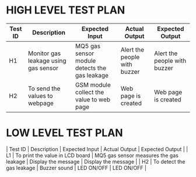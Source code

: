 # HIGH LEVEL TEST PLAN
| Test ID |	Description	| Expected Input | Actual Output |	Expected Output |
| ------- | ----------- | -------------- | ------------- | ---------------- |
| H1 | Monitor gas leakage using gas sensor |	MQ5 gas sensor module detects the gas leakage |	Alert the people with buzzer | Alert the people with buzzer |
| H2 | To send the values to webpage |	GSM module collect the value to web page |	Web page is created	| Web page is created |
# LOW LEVEL TEST PLAN
| Test ID |	Description |	Expected Input | Actual Output | Expected Output |
| L1 | To print the value in LCD board | MQ5 gas sensor measures the gas leakage | Display the message |	Display the message |
| H2 | To detect the gas leakage |	Buzzer sound | LED ON/OFF |	LED ON/OFF |
